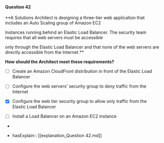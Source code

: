 #### Question  42

**A Solutions Architect is designing a three-tier web application that includes an Auto Scaling group of Amazon EC2

Instances running behind an Elastic Load Balancer. The security team requires that all web servers must be accessible

only through the Elastic Load Balancer and that none of the web servers are directly accessible from the Internet.**

**How should the Architect meet these requirements?**

- [ ] Create an Amazon CloudFront distribution in front of the Elastic Load Balancer

- [ ] Configure the web servers' security group to deny traffic from the Internet

- [x] Configure the web tier security group to allow only traffic from the Elastic Load Balancer

- [ ] Install a Load Balancer on an Amazon EC2 instance

*

- hasExplain:: [[explanation_Question  42.md]]
